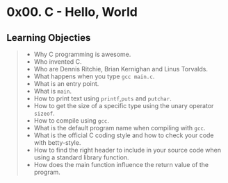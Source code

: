 # 0x00. C - Hello, World

## Learning Objecties

> - Why C programming is awesome.
> - Who invented C.
> - Who are Dennis Ritchie, Brian Kernighan and Linus Torvalds.
> - What happens when you type ``` gcc main.c ```.
> - What is an entry point.
> - What is ``` main ```.
> - How to print text using ``` printf ```,``` puts ``` and ``` putchar ```.
> - How to get the size of a specific type using the unary operator ``` sizeof ```.
> - How to compile using ``` gcc ```.
> - What is the default program name when compiling with ``` gcc ```.
> - What is the official C coding style and how to check your code with betty-style.
> - How to find the right header to include in your source code when using a standard library function.
> - How does the main function influence the return value of the program.
